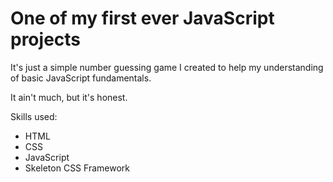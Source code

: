 <h1>One of my first ever JavaScript projects</h1>

It's just a simple number guessing game I created to help my understanding of basic JavaScript fundamentals. 

It ain't much, but it's honest.

Skills used: 
<ul>
  <li>HTML</li>
  <li>CSS</li>
  <li>JavaScript</li>
  <li>Skeleton CSS Framework</li>
</ul>
